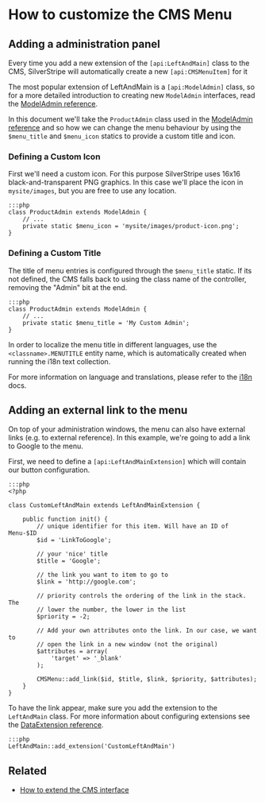 # How to customize the CMS Menu

## Adding a administration panel

Every time you add a new extension of the `[api:LeftAndMain]` class to the CMS, 
SilverStripe will automatically create a new `[api:CMSMenuItem]` for it

The most popular extension of LeftAndMain is a `[api:ModelAdmin]` class, so 
for a more detailed introduction to creating new `ModelAdmin` interfaces, read
the [ModelAdmin reference](../reference/modeladmin).

In this document we'll take the `ProductAdmin` class used in the 
[ModelAdmin reference](../reference/modeladmin#setup) and so how we can change 
the menu behaviour by using the `$menu_title` and `$menu_icon` statics to 
provide a custom title and icon.

### Defining a Custom Icon

First we'll need a custom icon. For this purpose SilverStripe uses 16x16 
black-and-transparent PNG graphics. In this case we'll place the icon in 
`mysite/images`, but you are free to use any location.

	:::php
	class ProductAdmin extends ModelAdmin {
		// ...
		private static $menu_icon = 'mysite/images/product-icon.png'; 
	}

### Defining a Custom Title

The title of menu entries is configured through the `$menu_title` static.
If its not defined, the CMS falls back to using the class name of the 
controller, removing the "Admin" bit at the end.

	:::php
	class ProductAdmin extends ModelAdmin {
		// ...
		private static $menu_title = 'My Custom Admin'; 
	}
 
In order to localize the menu title in different languages, use the 
`<classname>.MENUTITLE` entity name, which is automatically created when running 
the i18n text collection.

For more information on language and translations, please refer to the 
[i18n](../reference/ii8n) docs.

## Adding an external link to the menu

On top of your administration windows, the menu can also have external links 
(e.g. to external reference). In this example, we're going to add a link to 
Google to the menu.

First, we need to define a `[api:LeftAndMainExtension]` which will contain our
button configuration.

	:::php
	<?php

	class CustomLeftAndMain extends LeftAndMainExtension {

		public function init() {
			// unique identifier for this item. Will have an ID of Menu-$ID
			$id = 'LinkToGoogle';

			// your 'nice' title
			$title = 'Google';

			// the link you want to item to go to
			$link = 'http://google.com';

			// priority controls the ordering of the link in the stack. The 
			// lower the number, the lower in the list
			$priority = -2;

			// Add your own attributes onto the link. In our case, we want to
			// open the link in a new window (not the original)
			$attributes = array(
				'target' => '_blank'
			);

			CMSMenu::add_link($id, $title, $link, $priority, $attributes);
		}
	}

To have the link appear, make sure you add the extension to the `LeftAndMain` 
class. For more information about configuring extensions see the 
[DataExtension reference](../reference/dataextension).

	:::php
	LeftAndMain::add_extension('CustomLeftAndMain')

	
## Related

 * [How to extend the CMS interface](extend-cms-interface)
